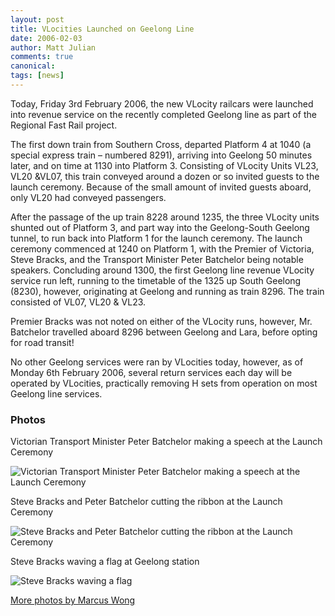 ```yaml
---
layout: post
title: VLocities Launched on Geelong Line
date: 2006-02-03
author: Matt Julian
comments: true
canonical: 
tags: [news]
---
```


Today, Friday 3rd February 2006, the new VLocity railcars were launched into revenue service on the recently completed Geelong line as part of the Regional Fast Rail project. 

The first down train from Southern Cross, departed Platform 4 at 1040 (a special express train – numbered 8291), arriving into Geelong 50 minutes later, and on time at 1130 into Platform 3. Consisting of VLocity Units VL23, VL20 &VL07, this train conveyed around a dozen or so invited guests to the launch ceremony. Because of the small amount of invited guests aboard, only VL20 had conveyed passengers. 

After the passage of the up train 8228 around 1235, the three VLocity units shunted out of Platform 3, and part way into the Geelong-South Geelong tunnel, to run back into Platform 1 for the launch ceremony. 
The launch ceremony commenced at 1240 on Platform 1, with the Premier of Victoria, Steve Bracks, and the Transport Minister Peter Batchelor being notable speakers. Concluding around 1300, the first Geelong line revenue VLocity service run left, running to the timetable of the 1325 up South Geelong (8230), however, originating at Geelong and running as train 8296. The train consisted of VL07, VL20 & VL23. 

Premier Bracks was not noted on either of the VLocity runs, however, Mr. Batchelor travelled aboard 8296 between Geelong and Lara, before opting for road transit! 

No other Geelong services were ran by VLocities today, however, as of Monday 6th February 2006, several return services each day will be operated by VLocities, practically removing H sets from operation on most Geelong line services.

### Photos


Victorian Transport Minister Peter Batchelor making a speech at the Launch Ceremony

<img src="https://railgallery.wongm.com/cache/geelong-vlocity-launch/241_4181_595.jpg?cached=1405031639" alt="Victorian Transport Minister Peter Batchelor making a speech at the Launch Ceremony" />

Steve Bracks and Peter Batchelor cutting the ribbon at the Launch Ceremony

<img src="https://railgallery.wongm.com/cache/geelong-vlocity-launch/241_4196_595.jpg?cached=1406021982" alt="Steve Bracks and Peter Batchelor cutting the ribbon at the Launch Ceremony" />

Steve Bracks waving a flag at Geelong station

<img src="https://railgallery.wongm.com/cache/geelong-vlocity-launch/242_4233_595.jpg?cached=1406021967" alt="Steve Bracks waving a flag" />

[More photos by Marcus Wong](https://railgallery.wongm.com/geelong-vlocity-launch/)
